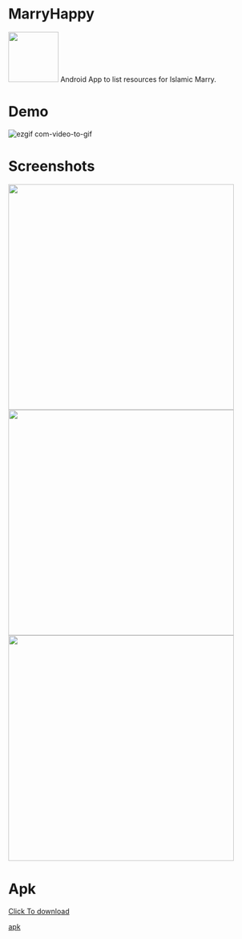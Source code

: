 # MarryHappy 
<img src="https://user-images.githubusercontent.com/13488900/97722275-240a2b80-1ad3-11eb-8ca0-88526c5c2d75.png" width="100">
Android App to list resources for Islamic Marry.

# Demo 
![ezgif com-video-to-gif](https://user-images.githubusercontent.com/13488900/99306097-5a7ad100-285d-11eb-8b20-6759fc15cb30.gif)


# Screenshots

<div>
  
<img src="https://user-images.githubusercontent.com/13488900/99154626-02f03000-26ba-11eb-91e3-88cacffc8bdb.png" height = "450"/>
<img src="https://user-images.githubusercontent.com/13488900/97721924-ba8a1d00-1ad2-11eb-92a1-1a02cdbb98ac.png" height = "450"/>
<img src="https://user-images.githubusercontent.com/13488900/99154636-1c917780-26ba-11eb-9e85-57aa41d8ed0c.png" height = "450"/>


</div>


# Apk 
[Click To download](https://play.google.com/store/apps/details?id=mahmoudmabrok.happymarry)

[apk](https://bit.ly/3oryBXo)
